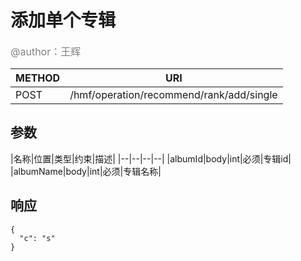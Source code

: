 
# 添加单个专辑
<font color="gray" size="3">@author：王辉</font>

|METHOD|URI|
|--|--|
|POST|/hmf/operation/recommend/rank/add/single|

## 参数

|名称|位置|类型|约束|描述|
|--|--|--|--|
|albumId|body|int|必须|专辑id|
|albumName|body|int|必须|专辑名称|

## 响应
```
{
  "c": "s"
}
```
